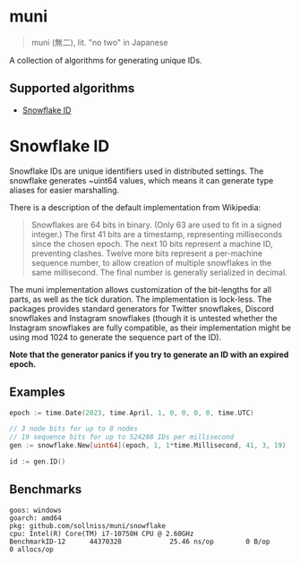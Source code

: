 # muni

>muni (無二), lit. "no two" in Japanese

A collection of algorithms for generating unique IDs.

## Supported algorithms

- [Snowflake ID](#snowflake-id)

# Snowflake ID

Snowflake IDs are unique identifiers used in distributed settings. The snowflake generates ~uint64 values, which means it can generate type aliases for easier marshalling.

There is a description of the default implementation from Wikipedia:
>Snowflakes are 64 bits in binary. (Only 63 are used to fit in a signed integer.) The first 41 bits are a timestamp, representing milliseconds since the chosen epoch. The next 10 bits represent a machine ID, preventing clashes. Twelve more bits represent a per-machine sequence number, to allow creation of multiple snowflakes in the same millisecond. The final number is generally serialized in decimal.

The muni implementation allows customization of the bit-lengths for all parts, as well as the tick duration. The implementation is lock-less.
The packages provides standard generators for Twitter snowflakes, Discord snowflakes and Instagram snowflakes (though it is untested whether the Instagram snowflakes are fully compatible, as their implementation might be using mod 1024 to generate the sequence part of the ID).

**Note that the generator panics if you try to generate an ID with an expired epoch.**

## Examples
```go
epoch := time.Date(2023, time.April, 1, 0, 0, 0, 0, time.UTC)

// 3 node bits for up to 8 nodes
// 19 sequence bits for up to 524288 IDs per millisecond
gen := snowflake.New[uint64](epoch, 1, 1*time.Millisecond, 41, 3, 19)

id := gen.ID()
```

## Benchmarks
```
goos: windows
goarch: amd64
pkg: github.com/sollniss/muni/snowflake
cpu: Intel(R) Core(TM) i7-10750H CPU @ 2.60GHz
BenchmarkID-12    	44370328	        25.46 ns/op	       0 B/op	       0 allocs/op
```